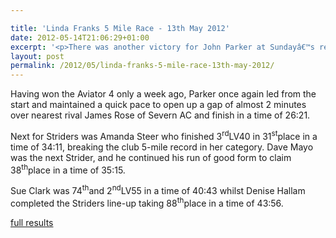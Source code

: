 ```yaml
---

title: 'Linda Franks 5 Mile Race - 13th May 2012'
date: 2012-05-14T21:06:29+01:00
excerpt: '<p>There was another victory for John Parker at Sundayâ€™s rearranged Linda Franks 5 Mile race.</p>'
layout: post
permalink: /2012/05/linda-franks-5-mile-race-13th-may-2012/
---
```

</p> 

Having won the Aviator 4 only a week ago, Parker once again led from the start and maintained a quick pace to open up a gap of almost 2 minutes over nearest rival James Rose of Severn AC and finish in a time of 26:21.

Next for Striders was Amanda Steer who finished 3<sup>rd</sup>LV40 in 31<sup>st</sup>place in a time of 34:11, breaking the club 5-mile record in her category. Dave Mayo was the next Strider, and he continued his run of good form to claim 38<sup>th</sup>place in a time of 35:15.

Sue Clark was 74<sup>th</sup>and 2<sup>nd</sup>LV55 in a time of 40:43 whilst Denise Hallam completed the Striders line-up taking 88<sup>th</sup>place in a time of 43:56.

<a href="http://www.clcstriders-runningclub.co.uk/images/documents/lindafranksresults2012.pdf" target="_blank" rel="nofollow">full results</a>